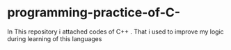 # programming-practice-of-C-
In This repository i attached codes of  C++ . That i used to improve my logic during learning of this languages
